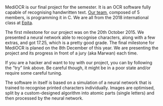 MediOCR is our final project for the semester. It is an OCR software fully capable of recognising handwritten text. [Our team](/about), composed of 5 members, is programming it in C. We are all from the 2018 international class at [Epita](http://www.epita.fr/).

The first milestone for our project was on the 20th October 2015. We presented a neural network able to recognise characters, along with a few extras, and got 17.25, which is a pretty good grade. The final milestone for MediOCR is planed on the 8th December of this year. We are presenting the project and its progress in front of a jury (aka Marwan) each time.

If you are a hacker and want to toy with our project, you can by following the ”try” link above. Be careful though, it might be in a poor state and/or require some careful tuning.

The software in itself is based on a simulation of a neural network that is trained to recognise printed characters individually. Images are optimised, split by a custom-designed algorithm into atomic parts (single letters) and then processed by the neural network.

